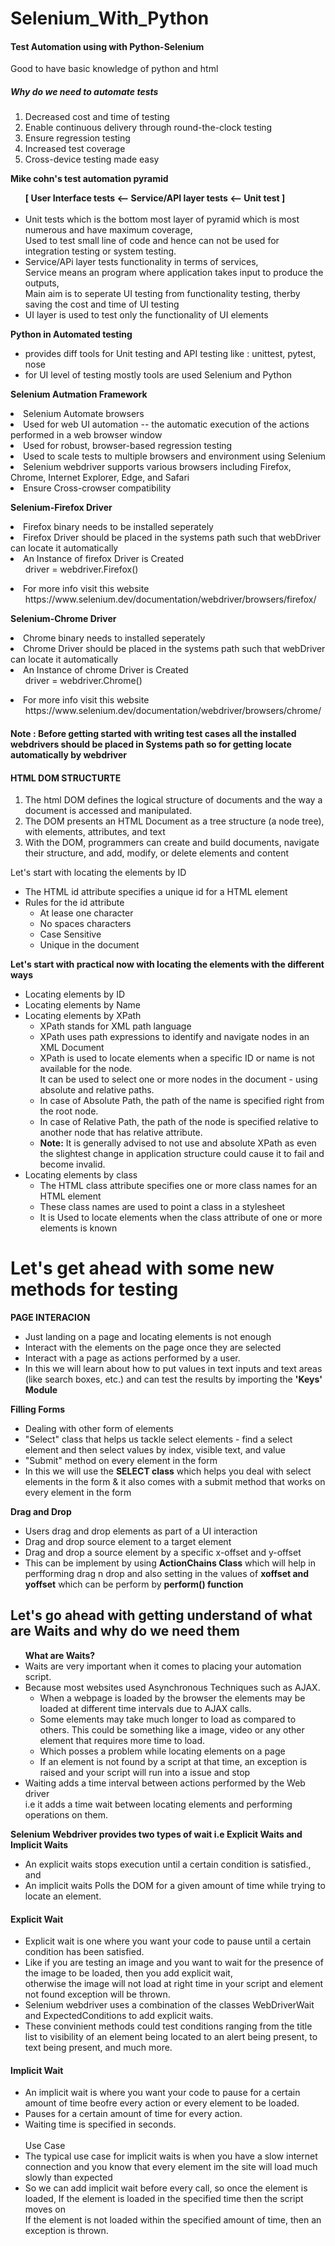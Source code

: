# Selenium_With_Python
<h4>Test Automation using with Python-Selenium</h4>
<p>Good to have basic knowledge of python and html</p>

<h5>Why do we need to automate tests</h5>
<ol>
  <li>Decreased cost and time of testing</li>
  <li>Enable continuous delivery through round-the-clock testing</li>
  <li>Ensure regression testing</li>
  <li>Increased test coverage</li>
  <li>Cross-device testing made easy</li>
</ol>

<p><b>Mike cohn's test automation pyramid</b></p>
<ul>
    <b>[ User Interface tests <-- Service/API layer tests <-- Unit test ]</b><br><br>

  <li>Unit tests which is the bottom most layer of pyramid which is most numerous and have maximum coverage, <br>
  Used to test small line of code and hence can not be used for integration testing or system testing.</li>
  <li>Service/APi layer tests functionality in terms of services, <br>
  Service means an program where application takes input to produce the outputs,<br>
  Main aim is to seperate UI testing from functionality testing, therby saving the cost and time of UI testing</li>
  <li>UI layer is used to test only the functionality of UI elements</li>
</ul>
<p>
  <b>Python in Automated testing</b>
  <ul>
    <li>provides diff tools for Unit testing and API testing like : unittest, pytest, nose</li>
    <li>for UI level of testing mostly tools are used Selenium and Python</li>
  </ul>
</p>

<p>
  <b>Selenium Autmation Framework</b>
  <li> Selenium Automate browsers </li>
  <li> Used for web UI automation -- the automatic execution of the actions performed in a web browser window</li>
  <li> Used for robust, browser-based regression testing</li>
  <li> Used to scale tests to multiple browsers and environment using Selenium</li>
  <li> Selenium webdriver supports various browsers including Firefox, Chrome, Internet Explorer, Edge, and Safari</li>
  <li> Ensure Cross-crowser compatibility</li>
</p>

<p> <b>Selenium-Firefox Driver</b>
  <li>Firefox binary needs to be installed seperately</li>
  <li>Firefox Driver should be placed in the systems path such that webDriver can locate it automatically</li>
  <li>An Instance of firefox Driver is Created
    <ul> driver = webdriver.Firefox() </ul>
  </li>
  <li> For more info visit this website 
    <ul> https://www.selenium.dev/documentation/webdriver/browsers/firefox/ </ul>
  </li>
</p>

<p> <b>Selenium-Chrome Driver</b>
  <li>Chrome binary needs to installed seperately</li>
  <li>Chrome Driver should be placed in the systems path such that webDriver can locate it automatically</li>
  <li>An Instance of chrome Driver is Created
    <ul> driver = webdriver.Chrome() </ul>
  </li>
  <li> For more info visit this website 
    <ul> https://www.selenium.dev/documentation/webdriver/browsers/chrome/ </ul>
  </li>
</p>

<h4> <b>Note : Before getting started with writing test cases all the installed webdrivers should be placed in Systems path so for getting locate automatically by webdriver</b></h4>


<h4>HTML DOM STRUCTURTE</h4>
<ol>
  <li>The html DOM defines the logical structure of documents and the way a document is accessed and manipulated.</li>
  <li>The DOM presents an HTML Document as a tree structure (a node tree), with elements, attributes, and text</li>
  <li>With the DOM, programmers can create and build documents, navigate their structure, and add, modify, or delete elements and content</li>
</ol>

<p> Let's start with locating the elements by ID
<ul>
  <li>The HTML id attribute specifies a unique id for a HTML element</li>
  <li>Rules for the id attribute
  <ul>
    <li> At lease one character </li>
    <li> No spaces characters </li>
    <li> Case Sensitive </li>
    <li> Unique in the document </li>
  </ul>
  </li>
</ul>
</p>

<b>Let's start with practical now with locating the elements with the different ways</b>
<ul>
  <li>Locating elements by ID</li>
  <li>Locating elements by Name</li>
  <li>Locating elements by XPath
  <ul>
    <li>XPath stands for XML path language</li>
    <li>XPath uses path expressions to identify and navigate nodes in an XML Document</li>
    <li>XPath  is used to locate elements when a specific ID or name is not available for the node.<br>
      It can be used to select one or more nodes in the document - using absolute and relative paths.</li>
    <li>In case of Absolute Path, the path of the name is specified right from the root node.</li>
    <li>In case of Relative Path, the path of the node is specified relative to another node that has relative attribute.</li>
    <li><b>Note:</b> It is generally advised to not use and absolute XPath as even the slightest change in application structure could cause it to fail and become invalid.</li>
  </ul>
  </li>
  <li>Locating elements by class
  <ul>
    <li>The HTML class attribute specifies one or more class names for an HTML element</li>
    <li>These class names are used to point a class in a stylesheet</li>
    <li>It is Used to locate elements when the class attribute of one or more elements is known</li> 
  </ul>
  </li>
</ul>

# Let's get ahead with some new methods for testing
<p><b>PAGE INTERACION</b></p>
<ul>
  <li>Just landing on a page and locating elements is not enough</li>
  <li>Interact with the elements on the page once they are selected</li>
  <li>Interact with a page as actions performed by a user.</li>
  <li>In this we will learn about how to put values in text inputs and text areas (like search boxes, etc.) and can test the results by importing the <b>'Keys' Module</b></li>
</ul>

<p><b>Filling Forms</b></p>
<ul>
  <li>Dealing with other form of elements</li>
  <li>"Select" class that helps us tackle select elements - find a select element and then select values by index, visible text, and value</li>
  <li>"Submit" method on every element in the form</li>
  <li>In this we will use the <b>SELECT class</b> which helps you deal with select elements in the form & it also comes with a submit method that works on every element in the form</li>
</ul>

<p><b>Drag and Drop</b></p>
<ul>
  <li>Users drag and drop elements as part of a UI interaction</li>
  <li>Drag and drop source element to a target element</li>
  <li>Drag and drop a source element by a specific x-offset and y-offset</li>
  <li>This can be implement by using <b>ActionChains Class</b> which will help in perfforming drag n drop and also setting in the values of <b>xoffset and yoffset</b> which can be perform by <b>perform() function</b></li>
</ul>

<h2>Let's go ahead with getting understand of what are Waits and why  do we need them</h2>
<ul><b>What are Waits?</b>
  <li>Waits are very important when it comes to placing your automation script.</li>
  <li> Because most websites used Asynchronous Techniques such as AJAX.
    <ul>
    <li>When a webpage is loaded by the browser the elements may be loaded at different time intervals due to AJAX calls.</li>
    <li>Some elements may take much longer to load as compared to others. This could be something like a image, video or any other element that requires more time to load.</li>
    <li>Which posses a problem while locating elements on a page</li>
    <li>If an element is not found by a script at that time, an exception is raised and your script will run into a issue and stop
    </ul>
  </li>
  <li>Waiting adds a time interval between actions performed by the Web driver <br> i.e it adds a time wait between locating elements and performing operations on them.</li>
</ul>

<b>Selenium Webdriver provides two types of wait i.e Explicit Waits and Implicit Waits</b>
<ul>
<li>An explicit waits stops execution until a certain condition is satisfied., and</li>
<li>An implicit waits Polls the DOM for a given amount of time while trying to locate an element.</li>  
</ul>

<h4>Explicit Wait</h4>
<ul>
  <li>Explicit wait is one where you want your code to pause until a certain condition has been satisfied.</li>
  <li>Like if you are testing an image and you want to wait for the presence of the image to be loaded, then you add explicit wait,<br>
  otherwise the image will not load at right time in your script and element not found exception will be thrown.</li>
  <li>Selenium webdriver uses a combination of the classes WebDriverWait and ExpectedConditions to add explicit waits.</li>
  <li>These convinient methods could test conditions ranging from the title list to visibility of an element being located to an alert being present, to text being present, and much more.</li>
</ul>

<h4>Implicit Wait</h4>
<ul>
  <li>An implicit wait is where you want your code to pause for a certain amount of time beofre every action or every element to be loaded.</li>
  <li>Pauses for a certain amount of time for every action.</li>
  <li>Waiting time is specified in seconds.</li>
  <br>
  Use Case
  <li>The typical use case for implicit waits is when you have a slow internet connection and you know that every element im the site will load much slowly than expected</li>
  <li>So we can add implicit wait before every call, so once the element is loaded, If the element is loaded in the specified time then the script moves on <br>
  If the element is not loaded within the specified amount of time, then an exception is thrown.</li>
</ul>
